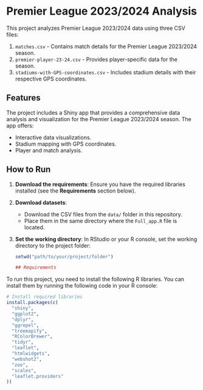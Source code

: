 # Premier League 2023/2024 Analysis

This project analyzes Premier League 2023/2024 data using three CSV files:
1. `matches.csv` - Contains match details for the Premier League 2023/2024 season.
2. `premier-player-23-24.csv` - Provides player-specific data for the season.
3. `stadiums-with-GPS-coordinates.csv` - Includes stadium details with their respective GPS coordinates.

## Features
The project includes a Shiny app that provides a comprehensive data analysis and visualization for the Premier League 2023/2024 season. The app offers:
- Interactive data visualizations.
- Stadium mapping with GPS coordinates.
- Player and match analysis.

## How to Run
1. **Download the requirements**: Ensure you have the required libraries installed (see the **Requirements** section below).

2. **Download datasets**: 
   - Download the CSV files from the `data/` folder in this repository.
   - Place them in the same directory where the `Full_app.R` file is located.

3. **Set the working directory**:
   In RStudio or your R console, set the working directory to the project folder:
   ```R
   setwd("path/to/your/project/folder")

   ## Requirements

To run this project, you need to install the following R libraries. You can install them by running the following code in your R console:

```R
# Install required libraries
install.packages(c(
  "shiny",
  "ggplot2",
  "dplyr",
  "ggrepel",
  "treemapify",
  "RColorBrewer",
  "tidyr",
  "leaflet",
  "htmlwidgets",
  "webshot2",
  "zoo",
  "scales",
  "leaflet.providers"
))

